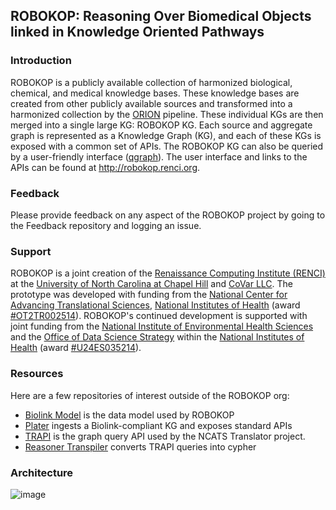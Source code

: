## ROBOKOP: Reasoning Over Biomedical Objects linked in Knowledge Oriented Pathways

### Introduction

ROBOKOP is a publicly available collection of harmonized biological, chemical, and medical knowledge bases.   These knowledge bases are created from other publicly available sources and transformed into a harmonized collection by the [ORION](http://github.com/ROBOKOPU24/ORION) pipeline.  These individual KGs are then merged into a single large KG: ROBOKOP KG.   Each source and aggregate graph is represented as a Knowledge Graph (KG), and each of these KGs is exposed with a common set of APIs.  The ROBOKOP KG can also be queried by a user-friendly interface ([qgraph](http://github.com/ROBOKOPU24/qgraph)).  The user interface and links to the APIs can be found at http://robokop.renci.org.

### Feedback

Please provide feedback on any aspect of the ROBOKOP project by going to the Feedback repository and logging an issue.

### Support

ROBOKOP is a joint creation of the [Renaissance Computing Institute (RENCI)](https://renci.org/) at the [University of North Carolina at Chapel Hill](https://www.unc.edu/) and [CoVar LLC](https://covar.com/). The prototype was developed with funding from the [National Center for Advancing Translational Sciences](https://ncats.nih.gov/), [National Institutes of Health](https://www.nih.gov/) (award [#OT2TR002514](https://taggs.hhs.gov/Detail/AwardDetail?arg_AwardNum=OT2TR002514&arg_ProgOfficeCode=264)). ROBOKOP's continued development is supported with joint funding from the [National Institute of Environmental Health Sciences](https://www.niehs.nih.gov/) and the [Office of Data Science Strategy](https://datascience.nih.gov/about/odss) within the [National Institutes of Health](https://www.nih.gov/) (award [#U24ES035214](https://tools.niehs.nih.gov/portfolio/index.cfm?do=portfolio.grantDetail&grant_number=U24ES035214)).

### Resources

Here are a few repositories of interest outside of the ROBOKOP org:
* [Biolink Model](https://github.com/biolink/biolink-model) is the data model used by ROBOKOP
* [Plater](https://github.com/TranslatorSRI/Plater) ingests a Biolink-compliant KG and exposes standard APIs
* [TRAPI](https://github.com/NCATSTranslator/ReasonerAPI) is the graph query API used by the NCATS Translator project.
* [Reasoner Transpiler](https://github.com/ranking-agent/reasoner-transpiler) converts TRAPI queries into cypher

### Architecture
![image](https://github.com/user-attachments/assets/376ab6da-3335-4d16-9f26-0aae454132d8)
